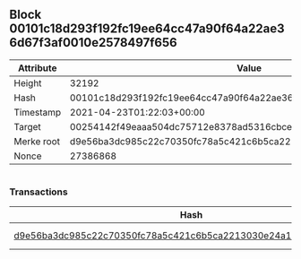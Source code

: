 ## Block 00101c18d293f192fc19ee64cc47a90f64a22ae36d67f3af0010e2578497f656

Attribute | Value
--- | ---
Height | 32192
Hash | 00101c18d293f192fc19ee64cc47a90f64a22ae36d67f3af0010e2578497f656
Timestamp | 2021-04-23T01:22:03+00:00
Target | 00254142f49eaaa504dc75712e8378ad5316cbcead634704b3734b6271167cc4
Merke root | d9e56ba3dc985c22c70350fc78a5c421c6b5ca2213030e24a194f9b6603942ee
Nonce | 27386868

```

```

### Transactions

Hash | Amount
--- | ---
[d9e56ba3dc985c22c70350fc78a5c421c6b5ca2213030e24a194f9b6603942ee](d9e56ba3dc985c22c70350fc78a5c421c6b5ca2213030e24a194f9b6603942ee.md) | 10.00000000 SKEPTI 
